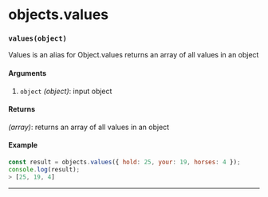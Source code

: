 # objects.values

<!-- div class="doc-container" -->

<!-- div -->


<!-- div -->

<h3 id="valuesobject"><code>values(object)</code></h3>

Values is an alias for Object.values returns an array of all values in an object

#### Arguments
1. `object` *(object)*: input object

#### Returns
*(array)*: returns an array of all values in an object

#### Example
```js
const result = objects.values({ hold: 25, your: 19, horses: 4 });
console.log(result);
> [25, 19, 4]
```
---

<!-- /div -->

<!-- /div -->

<!-- /div -->
